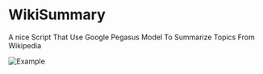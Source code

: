 # WikiSummary
A nice Script That Use Google Pegasus Model To Summarize Topics From Wikipedia



![Example](https://user-images.githubusercontent.com/39972445/138176900-841b1e4b-eb33-423b-a8a8-07a821798a91.PNG)
